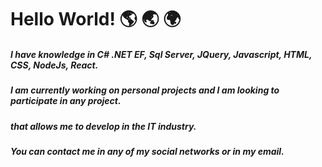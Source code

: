 # Hello World! :earth_americas: :earth_asia: :earth_africa:


##### *I have knowledge in C# .NET EF, Sql Server, JQuery, Javascript, HTML, CSS, NodeJs, React.*
##### *I am currently working on personal projects and I am looking to participate in any project.*
##### *that allows me to develop in the IT industry.*

##### *You can contact me in any of my social networks or in my email.*

